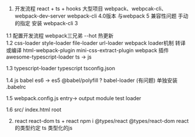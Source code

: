 1. 开发流程 react + ts + hooks 大型项目 
webpack、webpcak-cli、 webpack-dev-server
webpack-cli 4.0版本 与webpack 5 兼容性问题
手动的指定 安装 webpack-cli 3

  1.1 配置开发流程 webpack三兄弟
      --hot 热更新  
  1.2 css-loader  style-loader  file-loader url-loader
      webpack loader机制 转译 或编译
      html-webpack-plugin
      mini-css-extract-plugin webpack 插件
      awesome-typescript-loader ts -> js

  1.3 typescript-loader   typescript
      tsconfig.json 

  1.4 js babel  es6 -> es5
      @babel/polyfill ?
      babel-loader (有问题) 单独安装
      .babelrc

  1.5 webpack.config.js
      entry-> output
      module test loader

  1.6 src/ index.html root

2. react  react-dom
    ts + react
    npm i @types/react  @types/react-dom  react的类型约定
    ts  类型化的js